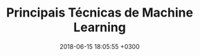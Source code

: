 ---
layout: post
title:  Principais Técnicas de Machine Learning
date:   2018-06-15 18:05:55 +0300
image:  # '/images/aiops.jpg'
tags:   [Portugues, Tecnologia]
---